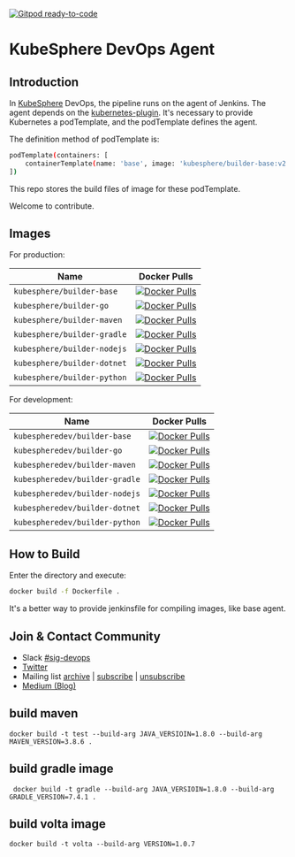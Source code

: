 [![Gitpod ready-to-code](https://img.shields.io/badge/Gitpod-ready--to--code-blue?logo=gitpod)](https://gitpod.io/#https://github.com/kubesphere/devops-agent)

# KubeSphere DevOps Agent

## Introduction

In [KubeSphere](https://kubesphere.io/) DevOps, the pipeline runs on the agent of Jenkins. The agent depends on the [kubernetes-plugin](https://github.com/jenkinsci/kubernetes-plugin). It's necessary to provide Kubernetes a podTemplate, and the podTemplate defines the agent.

The definition method of podTemplate is:

```bash
podTemplate(containers: [
    containerTemplate(name: 'base', image: 'kubesphere/builder-base:v2.1.0', ttyEnabled: true, command: 'cat')
])
```

This repo stores the build files of image for these podTemplate. 

Welcome to contribute.

## Images

For production:

| Name | Docker Pulls |
|---|---|
| `kubesphere/builder-base` | [![Docker Pulls](https://img.shields.io/docker/pulls/kubesphere/builder-base.svg)](https://hub.docker.com/r/kubesphere/builder-base/tags) |
| `kubesphere/builder-go` | [![Docker Pulls](https://img.shields.io/docker/pulls/kubesphere/builder-go.svg)](https://hub.docker.com/r/kubesphere/builder-go/tags) |
| `kubesphere/builder-maven` | [![Docker Pulls](https://img.shields.io/docker/pulls/kubesphere/builder-maven.svg)](https://hub.docker.com/r/kubesphere/builder-maven/tags) |
| `kubesphere/builder-gradle` | [![Docker Pulls](https://img.shields.io/docker/pulls/kubesphere/builder-gradle.svg)](https://hub.docker.com/r/kubesphere/builder-gradle/tags) |
| `kubesphere/builder-nodejs` | [![Docker Pulls](https://img.shields.io/docker/pulls/kubesphere/builder-nodejs.svg)](https://hub.docker.com/r/kubesphere/builder-nodejs/tags) |
| `kubesphere/builder-dotnet` | [![Docker Pulls](https://img.shields.io/docker/pulls/kubesphere/builder-dotnet.svg)](https://hub.docker.com/r/kubesphere/builder-dotnet/tags) |
| `kubesphere/builder-python` | [![Docker Pulls](https://img.shields.io/docker/pulls/kubesphere/builder-python.svg)](https://hub.docker.com/r/kubesphere/builder-python/tags) |

For development:

| Name | Docker Pulls |
|---|---|
| `kubespheredev/builder-base` | [![Docker Pulls](https://img.shields.io/docker/pulls/kubespheredev/builder-base.svg)](https://hub.docker.com/r/kubespheredev/builder-base/tags) |
| `kubespheredev/builder-go` | [![Docker Pulls](https://img.shields.io/docker/pulls/kubespheredev/builder-go.svg)](https://hub.docker.com/r/kubespheredev/builder-go/tags) |
| `kubespheredev/builder-maven` | [![Docker Pulls](https://img.shields.io/docker/pulls/kubespheredev/builder-maven.svg)](https://hub.docker.com/r/kubespheredev/builder-maven/tags) |
| `kubespheredev/builder-gradle` | [![Docker Pulls](https://img.shields.io/docker/pulls/kubespheredev/builder-gradle.svg)](https://hub.docker.com/r/kubespheredev/builder-gradle/tags) |
| `kubespheredev/builder-nodejs` | [![Docker Pulls](https://img.shields.io/docker/pulls/kubespheredev/builder-nodejs.svg)](https://hub.docker.com/r/kubespheredev/builder-nodejs/tags) |
| `kubespheredev/builder-dotnet` | [![Docker Pulls](https://img.shields.io/docker/pulls/kubespheredev/builder-dotnet.svg)](https://hub.docker.com/r/kubespheredev/builder-dotnet/tags) |
| `kubespheredev/builder-python` | [![Docker Pulls](https://img.shields.io/docker/pulls/kubespheredev/builder-python.svg)](https://hub.docker.com/r/kubespheredev/builder-python/tags) |

## How to Build

Enter the directory and execute:

```bash
docker build -f Dockerfile .
```

It's a better way to provide jenkinsfile for compiling images, like base agent.

## Join & Contact Community

- Slack [#sig-devops](https://kubesphere.slack.com/messages/sig-devops)
- [Twitter](https://twitter.com/KubeSphere)
- Mailing list [archive](https://groups.google.com/group/kubesphere-sig-devops/topics) | [subscribe](mailto:kubesphere-sig-devops+subscribe@googlegroups.com) | [unsubscribe](mailto:kubesphere-sig-devops+unsubscribe@googlegroups.com)
- [Medium (Blog)](https://itnext.io/@kubesphere)

## build maven

```shell
docker build -t test --build-arg JAVA_VERSIOIN=1.8.0 --build-arg MAVEN_VERSION=3.8.6 .
```

## build gradle image

```shell
 docker build -t gradle --build-arg JAVA_VERSIOIN=1.8.0 --build-arg GRADLE_VERSION=7.4.1 .
```

## build volta image

```
docker build -t volta --build-arg VERSION=1.0.7

```